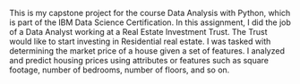 This is my capstone project for the course Data Analysis with Python, which is part of the IBM Data Science Certification. In this assignment, I did the job of a Data Analyst working at a Real Estate Investment Trust. The Trust would like to start investing in Residential real estate. I was tasked with determining the market price of a house given a set of features. I analyzed and predict housing prices using attributes or features such as square footage, number of bedrooms, number of floors, and so on.
